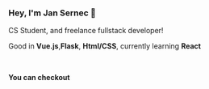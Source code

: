 ### Hey, I'm Jan Sernec 👋
<p>CS Student, and freelance fullstack developer!</p>
<p>Good in <b>Vue.js</b>,<b>Flask</b>, <b>Html/CSS</b>, currently learning <b>React<b> </p>
 <br>
  <p>You can checkout <a href="jansernec.me"</a></p>
    <a href="jansernec.me"</a>

<!--
**JanHuntersi/JanHuntersi** is a ✨ _special_ ✨ repository because its `README.md` (this file) appears on your GitHub profile.

Here are some ideas to get you started:

- 🔭 I’m currently working on ...
- 🌱 I’m currently learning ...
- 👯 I’m looking to collaborate on ...
- 🤔 I’m looking for help with ...
- 💬 Ask me about ...
- 📫 How to reach me: ...
- 😄 Pronouns: ...
- ⚡ Fun fact: ...
-->
